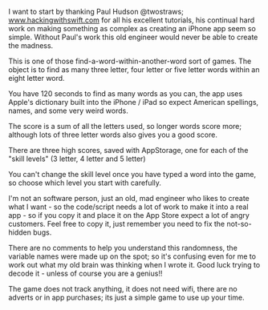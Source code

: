 I want to start by thanking Paul Hudson @twostraws; www.hackingwithswift.com for all his excellent tutorials, his continual hard work on making something as complex as creating an iPhone app seem so simple.
Without Paul's work this old engineer would never be able to create the madness.


This is one of those find-a-word-within-another-word sort of games.
The object is to find as many three letter, four letter or five letter words within an eight letter word.

You have 120 seconds to find as many words as you can, the app uses Apple's dictionary built into the iPhone / iPad so expect American spellings, names, and some very weird words.

The score is a sum of all the letters used, so longer words score more; although lots of three letter words also gives you a good score.

There are three high scores, saved with AppStorage, one for each of the "skill levels" (3 letter, 4 letter and 5 letter)

You can't change the skill level once you have typed a word into the game, so choose which level you start with carefully.

I'm not an software person, just an old, mad engineer who likes to create what I want - so the code/script needs a lot of work to make it into a real app - so if you copy it and place it on the App Store expect a lot of angry customers.  Feel free to copy it, just remember you need to fix the not-so-hidden bugs. 

There are no comments to help you understand this randomness, the variable names were made up on the spot; so it's confusing even for me to work out what my old brain was thinking when I wrote it. Good luck trying to decode it - unless of course you are a genius!!

The game does not track anything, it does not need wifi, there are no adverts or in app purchases; its just a simple game to use up your time. 
